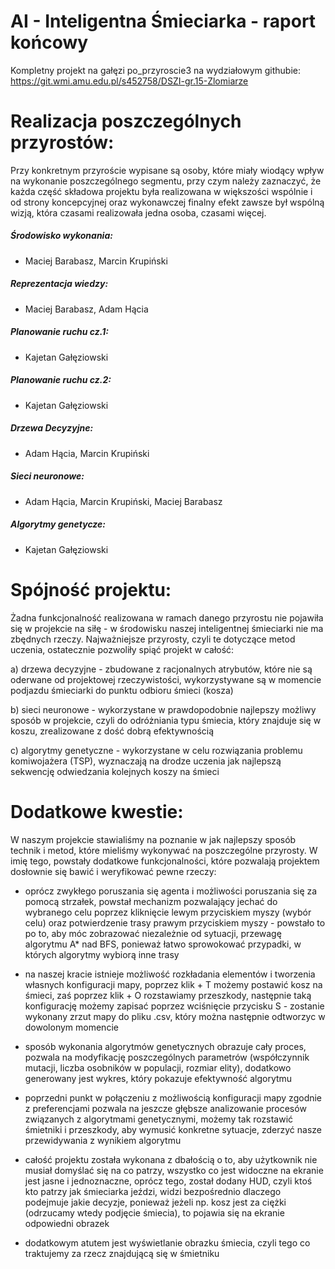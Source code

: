 # AI - Inteligentna Śmieciarka - raport końcowy
Kompletny projekt na gałęzi po_przyroscie3 na wydziałowym githubie: https://git.wmi.amu.edu.pl/s452758/DSZI-gr.15-Zlomiarze 

# Realizacja poszczególnych przyrostów:
Przy konkretnym przyroście wypisane są osoby, które miały wiodący wpływ na wykonanie poszczególnego segmentu, przy czym należy zaznaczyć, że każda część składowa projektu była realizowana  w większości wspólnie i od strony koncepcyjnej oraz wykonawczej finalny efekt zawsze był wspólną wizją, która czasami realizowała jedna osoba, czasami więcej.

##### Środowisko wykonania:
- Maciej Barabasz, Marcin Krupiński

##### Reprezentacja wiedzy: 
- Maciej Barabasz, Adam Hącia

##### Planowanie ruchu cz.1: 
- Kajetan Gałęziowski

##### Planowanie ruchu cz.2: 
- Kajetan Gałęziowski

##### Drzewa Decyzyjne: 
- Adam Hącia, Marcin Krupiński

##### Sieci neuronowe: 
- Adam Hącia, Marcin Krupiński, Maciej Barabasz

##### Algorytmy genetycze: 
- Kajetan Gałęziowski

# Spójność projektu:
Żadna funkcjonalność realizowana w ramach danego przyrostu nie pojawiła się w projekcie na siłę - w środowisku naszej inteligentnej śmieciarki nie ma zbędnych rzeczy. Najważniejsze przyrosty, czyli te dotyczące metod uczenia, ostatecznie pozwoliły spiąć projekt w całość:

a) drzewa decyzyjne - zbudowane z racjonalnych atrybutów, które nie są oderwane od projektowej rzeczywistości, wykorzystywane są w momencie podjazdu śmieciarki do punktu odbioru śmieci (kosza)

b) sieci neuronowe - wykorzystane w prawdopodobnie najlepszy możliwy sposób w projekcie, czyli do odróżniania typu śmiecia, który znajduje się w koszu, zrealizowane z dość dobrą efektywnością

c) algorytmy genetyczne - wykorzystane w celu rozwiązania problemu komiwojażera (TSP), wyznaczają na drodze uczenia jak najlepszą sekwencję odwiedzania kolejnych koszy na śmieci

# Dodatkowe kwestie:
W naszym projekcie stawialiśmy na poznanie w jak najlepszy sposób technik i metod, które mieliśmy wykonywać na poszczególne przyrosty. W imię tego, powstały dodatkowe funkcjonalności, które pozwalają projektem dosłownie się bawić i weryfikować pewne rzeczy:

- oprócz zwykłego poruszania się agenta i możliwości poruszania się za pomocą strzałek, powstał mechanizm pozwalający jechać do wybranego celu poprzez kliknięcie lewym przyciskiem myszy (wybór celu) oraz potwierdzenie trasy prawym przyciskiem myszy - powstało to po to, aby móc zobrazować niezależnie od sytuacji, przewagę algorytmu A* nad BFS, ponieważ łatwo sprowokować przypadki, w których algorytmy wybiorą inne trasy

- na naszej kracie istnieje możliwość rozkładania elementów i tworzenia własnych konfiguracji mapy, poprzez klik + T możemy postawić kosz na śmieci, zaś poprzez klik + O rozstawiamy przeszkody, następnie taką konfigurację możemy zapisać poprzez wciśnięcie przycisku S - zostanie wykonany zrzut mapy do pliku .csv, który można następnie odtworzyc w dowolonym momencie

- sposób wykonania algorytmów genetycznych obrazuje cały proces, pozwala na modyfikację poszczególnych parametrów (współczynnik mutacji, liczba osobników w populacji, rozmiar elity), dodatkowo generowany jest wykres, który pokazuje efektywność algorytmu

- poprzedni punkt w połączeniu z możliwością konfiguracji mapy zgodnie z preferencjami pozwala na jeszcze głębsze analizowanie procesów związanych z algorytmami genetycznymi, możemy tak rozstawić śmietniki i przeszkody, aby wymusić konkretne sytuacje, zderzyć nasze przewidywania z wynikiem algorytmu

- całość projektu została wykonana z dbałością o to, aby użytkownik nie musiał domyślać się na co patrzy, wszystko co jest widoczne na ekranie jest jasne i jednoznaczne, oprócz tego, został dodany HUD, czyli ktoś kto patrzy jak śmieciarka jeździ, widzi bezpośrednio dlaczego podejmuje jakie decyzje, ponieważ jeżeli np. kosz jest za ciężki (odrzucamy wtedy podjęcie śmiecia), to pojawia się na ekranie odpowiedni obrazek

- dodatkowym atutem jest wyświetlanie obrazku śmiecia, czyli tego co traktujemy za rzecz znajdującą się w śmietniku